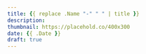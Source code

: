 ```yaml
---
title: {{ replace .Name "-" " " | title }}
description:
thumbnail: https://placehold.co/400x300
date: {{ .Date }}
draft: true
---
```


